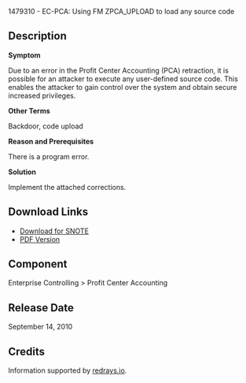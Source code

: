 1479310 - EC-PCA: Using FM ZPCA_UPLOAD to load any source code

## Description

**Symptom**

Due to an error in the Profit Center Accounting (PCA) retraction, it is possible for an attacker to execute any user-defined source code. This enables the attacker to gain control over the system and obtain secure increased privileges.

**Other Terms**

Backdoor, code upload

**Reason and Prerequisites**

There is a program error.

**Solution**

Implement the attached corrections.

## Download Links

- [Download for SNOTE](https://notesdownloads.sap.com/note/0040000008752352017)
- [PDF Version](https://userapps.support.sap.com/sap/support/sfm/notes/print/0001479310?language=en-US&token=0EDFF3D61FDD7A45B9ACFEA48C8F2EE4)

## Component

Enterprise Controlling > Profit Center Accounting

## Release Date

September 14, 2010

## Credits

Information supported by [redrays.io](https://redrays.io).